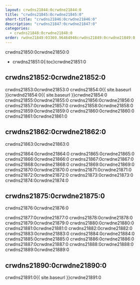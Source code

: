 ```yaml
---
layout: crwdns21844:0crwdne21844:0
title: "crwdns21845:0crwdne21845:0"
short-title: "crwdns21846:0crwdne21846:0"
description: "crwdns21847:0crwdne21847:0"
categories:
  - crwdns21848:0crwdne21848:0
order: rwdne21849:03369.96464946crwdns21849:0crwdne21849:0
---
```

crwdns21850:0crwdne21850:0

* crwdns21851:0{:toc}crwdne21851:0

## crwdns21852:0crwdne21852:0

crwdns21853:0crwdne21853:0 crwdns21854:0{{ site.baseurl }}crwdnd21854:0{{ site.baseurl }}crwdne21854:0 crwdns21855:0crwdne21855:0 crwdns21856:0crwdne21856:0 crwdns21857:0crwdne21857:0 crwdns21858:0crwdne21858:0 crwdns21859:0crwdne21859:0 crwdns21860:0crwdne21860:0 crwdns21861:0crwdne21861:0

## crwdns21862:0crwdne21862:0

crwdns21863:0crwdne21863:0

crwdns21864:0crwdne21864:0 crwdns21865:0crwdne21865:0 crwdns21866:0crwdne21866:0 crwdns21867:0crwdne21867:0 crwdns21868:0crwdne21868:0 crwdns21869:0crwdne21869:0 crwdns21870:0crwdne21870:0 crwdns21871:0crwdne21871:0 crwdns21872:0crwdne21872:0 crwdns21873:0crwdne21873:0 crwdns21874:0crwdne21874:0

## crwdns21875:0crwdne21875:0

crwdns21876:0crwdne21876:0

crwdns21877:0crwdne21877:0 crwdns21878:0crwdne21878:0 crwdns21879:0crwdne21879:0 crwdns21880:0crwdne21880:0 crwdns21881:0crwdne21881:0 crwdns21882:0crwdne21882:0 crwdns21883:0crwdne21883:0 crwdns21884:0crwdne21884:0 crwdns21885:0crwdne21885:0 crwdns21886:0crwdne21886:0 crwdns21887:0crwdne21887:0 crwdns21888:0crwdne21888:0 crwdns21889:0crwdne21889:0

## crwdns21890:0crwdne21890:0

crwdns21891:0{{ site.baseurl }}crwdne21891:0